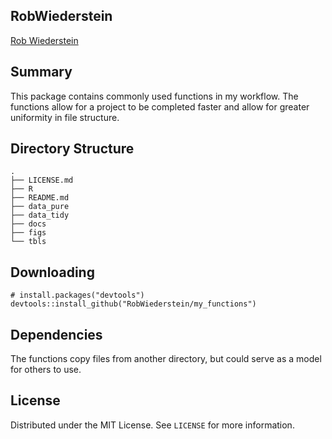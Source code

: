 

## RobWiederstein

[Rob Wiederstein](https://robwiederstein.org)

## Summary

This package contains commonly used functions in my workflow.  The functions allow for a project to be completed faster and allow for greater uniformity in file structure.

## Directory Structure

```
.
├── LICENSE.md
├── R
├── README.md
├── data_pure
├── data_tidy
├── docs
├── figs
└── tbls
```


## Downloading

```
# install.packages("devtools")
devtools::install_github("RobWiederstein/my_functions")

```

## Dependencies

The functions copy files from another directory, but could serve as a model for others to use.

## License

Distributed under the MIT License. See `LICENSE` for more information.
